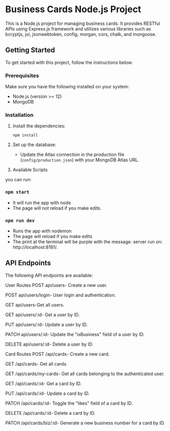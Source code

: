 # Business Cards Node.js Project

This is a Node.js project for managing business cards. It provides RESTful APIs using Express.js framework and utilizes various libraries such as bcryptjs, joi, jsonwebtoken, config, morgan, cors, chalk, and mongoose.

## Getting Started

To get started with this project, follow the instructions below.

### Prerequisites

Make sure you have the following installed on your system:

- Node.js (version >= 12)
- MongoDB

### Installation

1. Install the dependencies:

   ```
   npm install
   ```

2. Set up the database:

   - Update the Atlas connection in the production file (`config/production.json`) with your MongoDB Atlas URL.

3. Available Scripts

you can run:

### `npm start`

- It will run the app with node
- The page will not reload if you make edits.

### `npm run dev`

- Runs the app with nodemon
- The page will reload if you make edits
- The print at the terminal will be purple with the message:
  server run on: http://localhost:8181/.

## API Endpoints

The following API endpoints are available:

User Routes
POST api/users- Create a new user.

POST api/users/login- User login and authentication.

GET api/users-Get all users.

GET api/users/:id- Get a user by ID.

PUT api/users/:id- Update a user by ID.

PATCH api/users/:id- Update the "isBusiness" field of a user by ID.

DELETE api/users/:id- Delete a user by ID.

Card Routes
POST /api/cards- Create a new card.

GET /api/cards- Get all cards.

GET /api/cards/my-cards- Get all cards belonging to the authenticated user.

GET /api/cards/:id- Get a card by ID.

PUT /api/cards/:id- Update a card by ID.

PATCH /api/cards/:id- Toggle the "likes" field of a card by ID.

DELETE /api/cards/:id- Delete a card by ID.

PATCH /api/cards/biz/:id- Generate a new business number for a card by ID.
